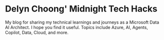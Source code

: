 # Delyn Choong' Midnight Tech Hacks 

My blog for sharing my technical learnings and journeys as a Microsoft Data AI Architect. I hope you find it useful. Topics include Azure, AI, Agents, Copilot, Data, Cloud, and more.